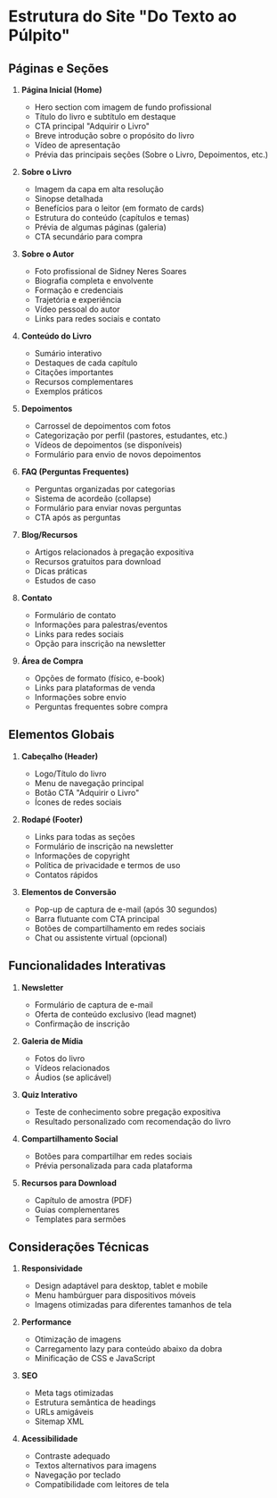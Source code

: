 # Estrutura do Site "Do Texto ao Púlpito"

## Páginas e Seções

1. **Página Inicial (Home)**
   - Hero section com imagem de fundo profissional
   - Título do livro e subtítulo em destaque
   - CTA principal "Adquirir o Livro"
   - Breve introdução sobre o propósito do livro
   - Vídeo de apresentação
   - Prévia das principais seções (Sobre o Livro, Depoimentos, etc.)

2. **Sobre o Livro**
   - Imagem da capa em alta resolução
   - Sinopse detalhada
   - Benefícios para o leitor (em formato de cards)
   - Estrutura do conteúdo (capítulos e temas)
   - Prévia de algumas páginas (galeria)
   - CTA secundário para compra

3. **Sobre o Autor**
   - Foto profissional de Sidney Neres Soares
   - Biografia completa e envolvente
   - Formação e credenciais
   - Trajetória e experiência
   - Vídeo pessoal do autor
   - Links para redes sociais e contato

4. **Conteúdo do Livro**
   - Sumário interativo
   - Destaques de cada capítulo
   - Citações importantes
   - Recursos complementares
   - Exemplos práticos

5. **Depoimentos**
   - Carrossel de depoimentos com fotos
   - Categorização por perfil (pastores, estudantes, etc.)
   - Vídeos de depoimentos (se disponíveis)
   - Formulário para envio de novos depoimentos

6. **FAQ (Perguntas Frequentes)**
   - Perguntas organizadas por categorias
   - Sistema de acordeão (collapse)
   - Formulário para enviar novas perguntas
   - CTA após as perguntas

7. **Blog/Recursos**
   - Artigos relacionados à pregação expositiva
   - Recursos gratuitos para download
   - Dicas práticas
   - Estudos de caso

8. **Contato**
   - Formulário de contato
   - Informações para palestras/eventos
   - Links para redes sociais
   - Opção para inscrição na newsletter

9. **Área de Compra**
   - Opções de formato (físico, e-book)
   - Links para plataformas de venda
   - Informações sobre envio
   - Perguntas frequentes sobre compra

## Elementos Globais

1. **Cabeçalho (Header)**
   - Logo/Título do livro
   - Menu de navegação principal
   - Botão CTA "Adquirir o Livro"
   - Ícones de redes sociais

2. **Rodapé (Footer)**
   - Links para todas as seções
   - Formulário de inscrição na newsletter
   - Informações de copyright
   - Política de privacidade e termos de uso
   - Contatos rápidos

3. **Elementos de Conversão**
   - Pop-up de captura de e-mail (após 30 segundos)
   - Barra flutuante com CTA principal
   - Botões de compartilhamento em redes sociais
   - Chat ou assistente virtual (opcional)

## Funcionalidades Interativas

1. **Newsletter**
   - Formulário de captura de e-mail
   - Oferta de conteúdo exclusivo (lead magnet)
   - Confirmação de inscrição

2. **Galeria de Mídia**
   - Fotos do livro
   - Vídeos relacionados
   - Áudios (se aplicável)

3. **Quiz Interativo**
   - Teste de conhecimento sobre pregação expositiva
   - Resultado personalizado com recomendação do livro

4. **Compartilhamento Social**
   - Botões para compartilhar em redes sociais
   - Prévia personalizada para cada plataforma

5. **Recursos para Download**
   - Capítulo de amostra (PDF)
   - Guias complementares
   - Templates para sermões

## Considerações Técnicas

1. **Responsividade**
   - Design adaptável para desktop, tablet e mobile
   - Menu hambúrguer para dispositivos móveis
   - Imagens otimizadas para diferentes tamanhos de tela

2. **Performance**
   - Otimização de imagens
   - Carregamento lazy para conteúdo abaixo da dobra
   - Minificação de CSS e JavaScript

3. **SEO**
   - Meta tags otimizadas
   - Estrutura semântica de headings
   - URLs amigáveis
   - Sitemap XML

4. **Acessibilidade**
   - Contraste adequado
   - Textos alternativos para imagens
   - Navegação por teclado
   - Compatibilidade com leitores de tela
